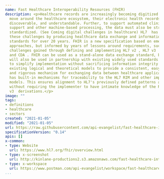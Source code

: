 ```yaml
---
name: Fast Healthcare Interoperability Resources (FHIR)
description: <p>Healthcare records are increasingly becoming digitized. As patients
  move around the healthcare ecosystem, their electronic health records must be available,
  discoverable, and understandable. Further, to support automated clinical decision
  support and other machine-based processing, the data must also be structured and
  standardized. (See Coming digital challenges in healthcare) HL7  has been addressing
  these challenges by producing healthcare data exchange and information modeling
  standards for over 20 years. FHIR is a new specification based on emerging industry
  approaches, but informed by years of lessons around requirements, successes and
  challenges gained through defining and implementing HL7 v2 , HL7 v3  and the RIM,
  and CDA . FHIR can be used as a stand-alone data exchange standard, but can and
  will also be used in partnership with existing widely used standards. FHIR aims
  to simplify implementation without sacrificing information integrity. It leverages
  existing logical and theoretical models to provide a consistent, easy to implement,
  and rigorous mechanism for exchanging data between healthcare applications. FHIR
  has built-in mechanisms for traceability to the HL7 RIM and other important content
  models. This ensures alignment to HL7's previously defined patterns and best practices
  without requiring the implementer to have intimate knowledge of the RIM or any HL7
  v3  derivations.</p>
image: ""
tags:
- definitions
- healthcare
- sectors
created: "2021-01-05"
modified: "2021-01-05"
url: https://raw.githubusercontent.com/api-evangelist/fast-healthcare-interoperability-resources-fhir/master/apis.json
specificationVersion: "0.14"
apis: []
x-common:
- type: Website
  url: https://www.hl7.org/fhir/overview.html
- type: x-screenshot
  url: http://kinlane-productions2.s3.amazonaws.com/fast-healthcare-interoperability-resources-fhir.jpg
- type: x-workspace
  url: https://www.postman.com/api-evangelist/workspace/fast-healthcare-interoperability-resources-fhir/overview
...
```

